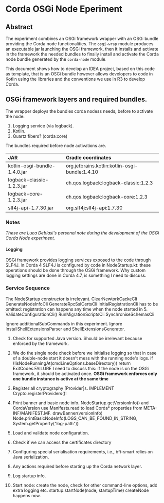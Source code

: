 # Corda OSGi Node Eperiment

## Abstract

The experiment combines an OSGi framework wrapper with an OSGi bundle providing the Corda node functionalities.
The `osgi-wrap` module produces an executable jar launching the OSGi framework,
then it installs and activate in the framework the needed bundles to finally install and activate the
Corda node bundle generated by the `corda-node` module.
    
This document shows how to develop an IDEA project, based on this code as template, that is an OSGi bundle however
allows developers to code in Kotlin using the libraries and the conventions we use in R3 to develop Corda.   

## OSGi framework layers and required bundles.

The wrapper deploys the bundles corda nodess needs, before to activate the node.
1. Logging service (via logback).
2. Kotlin.
3. Quartz fibers? (corda:core)

The bundles required before node activations are.

| JAR                           | Gradle coordinates                             |
|:------------------------------|:-----------------------------------------------|
| kotlin-osgi-bundle-1.4.0.jar  | org.jetbrains.kotlin:kotlin-osgi-bundle:1.4.10 |
| logback-classic-1.2.3.jar     | ch.qos.logback:logback-classic:1.2.3           |
| logback-core-1.2.3.jar        | ch.qos.logback:logback-core:1.2.3              |
| slf4j-api-1.7.30.jar          | org.slf4j:slf4j-api:1.7.30                     | 

### Notes

*These are Luca Debiasi's personal note during the development of the OSGi Corda Node experiment.* 

#### Logging

OSGi framework provides logging services exposed to the code through SLF4J.
In Corda 4 SLF4J is configured by code in NodeStartup.kt: these operations should be done through the OSGi framework.
Why custom logging settings are done in Corda 4.7, is something I need to discuss.  

### Service Sequence

The NodeStartup constructor is irrelevant.
ClearNewtorkCackeCli
GenerateNodeInfoCli
GenerateRpcSslCertsCli
InitialRegistrationCli has to be omitted: registration can happens any time when the node started in 5.
ValidateConfigurationCli()
RunMigrationScriptsCli
SynchroniseSchemasCli

Ignore additionalSubCommands in this experiment.
Ignore InstallShellExtensionsParser and ShellExtensionsGenerator.

1. Check for supported Java version.
Should be irrelevant because enforced by the framework. 

2. We do the single node check before we initialise logging so that in case of a double-node start it
doesn't mess with the running node's logs.
if (!isNodeRunningAt(cmdLineOptions.baseDirectory)) return ExitCodes.FAILURE
I need to discuss this: if the node is on the OSGi framework, it should be activated once.
**OSGi framework enforces only one bundle instance is active at the same time**

3. Register all cryptography [Provider]s.
IMPLEMENT Crypto.registerProviders()!

4. Print banner and basic node info.
NodeStartup.getVersionInfo() and CordaVersion use Manifests.read to load Corda* properties from
 META-INF/MANIFEST.MF.
drawBanner(versionInfo)
Node.printBasicNodeInfo(LOGS_CAN_BE_FOUND_IN_STRING, System.getProperty("log-path")) 

5. Load and validate node configuration.

6. Check if we can access the certificates directory

7. Configuring special serialisation requirements, i.e., bft-smart relies on Java serialization.

8. Any actions required before starting up the Corda network layer.

9. Log startup info.

10. Start node: create the node, check for other command-line options, add extra logging etc.
startup.startNode(node, startupTime)
createNode happens now.


 
